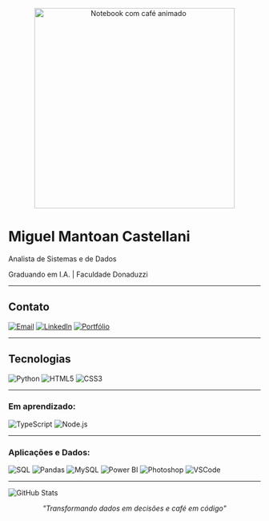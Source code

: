 <p align="center">
  <img src="https://cdn.dribbble.com/users/1854219/screenshots/14094651/media/ccd010d0a6d18c1adf77142be183a5d8.gif" width="400px" alt="Notebook com café animado" />
</p>

<h1>Miguel Mantoan Castellani</h1>
<p>Analista de Sistemas e de Dados</p>  
<p>Graduando em I.A. | Faculdade Donaduzzi</p>  

---

## Contato

[![Email](https://img.shields.io/badge/Email-Direto-informational?style=flat&logo=gmail)](mailto:seuemail@email.com)
[![LinkedIn](https://img.shields.io/badge/LinkedIn-Perfil-informational?style=flat&logo=linkedin)](https://linkedin.com/in/seuusuario)
[![Portfólio](https://img.shields.io/badge/Portfólio-Site-informational?style=flat&logo=dev.to)](https://seusite.dev)

---

## Tecnologias

![Python](https://img.shields.io/badge/-Python-333?style=flat&logo=python)
![HTML5](https://img.shields.io/badge/-HTML5-333?style=flat&logo=html5)
![CSS3](https://img.shields.io/badge/-CSS3-333?style=flat&logo=css3)

---

### Em aprendizado:

![TypeScript](https://img.shields.io/badge/-TypeScript-3178C6?style=flat&logo=typescript&logoColor=white)
![Node.js](https://img.shields.io/badge/-Node.js-339933?style=flat&logo=node.js&logoColor=white)

---

### Aplicações e Dados:

![SQL](https://img.shields.io/badge/-MySQL-005C84?style=flat&logo=mysql&logoColor=white)
![Pandas](https://img.shields.io/badge/-Pandas-150458?style=flat&logo=pandas)
![MySQL](https://img.shields.io/badge/-MySQL-333?style=flat&logo=mysql)
![Power BI](https://img.shields.io/badge/-Power%20BI-333?style=flat&logo=powerbi)
![Photoshop](https://img.shields.io/badge/-Photoshop-333?style=flat&logo=adobe-photoshop)
![VSCode](https://img.shields.io/badge/-VSCode-333?style=flat&logo=visual-studio-code)

---

<p align="left">
  <img src="https://github-readme-stats.vercel.app/api?username=miguelcastell&show_icons=true&theme=onedark" alt="GitHub Stats" />
</p>

<p align="center">
  <i>"Transformando dados em decisões e café em código"</i>
</p>
